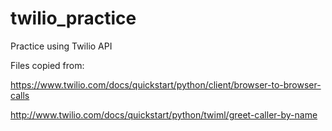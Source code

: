 twilio_practice
===============

Practice using Twilio API

Files copied from:

https://www.twilio.com/docs/quickstart/python/client/browser-to-browser-calls

http://www.twilio.com/docs/quickstart/python/twiml/greet-caller-by-name
